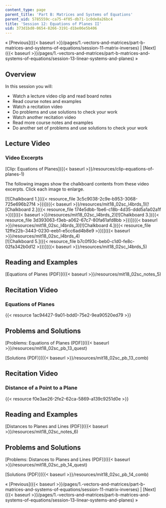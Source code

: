 ```yaml
---
content_type: page
parent_title: 'Part B: Matrices and Systems of Equations'
parent_uid: 5785559c-ca75-4f05-db71-1c0de8a26bc4
title: 'Session 12: Equations of Planes II'
uid: 373d1bd0-0654-8266-3191-d1be06e5b406
---
```


« [Previous]({{< baseurl >}}/pages/1.-vectors-and-matrices/part-b-matrices-and-systems-of-equations/session-11-matrix-inverses) | [Next]({{< baseurl >}}/pages/1.-vectors-and-matrices/part-b-matrices-and-systems-of-equations/session-13-linear-systems-and-planes) »

Overview
--------

In this session you will:

*   Watch a lecture video clip and read board notes
*   Read course notes and examples
*   Watch a recitation video
*   Do problems and use solutions to check your work
*   Watch another recitation video
*   Read more course notes and examples
*   Do another set of problems and use solutions to check your work

Lecture Video
-------------

### Video Excerpts

[Clip: Equations of Planes]({{< baseurl >}}/resources/clip-equations-of-planes-1)

The following images show the chalkboard contents from these video excerpts. Click each image to enlarge.

[![Chalkboard 1.]({{< resource_file 3c5c9038-2c9e-b953-3068-725e696b27f4 >}})]({{< baseurl >}}/resources/mit18_02sc_l4brds_1)[![Chalkboard 2.]({{< resource_file 174e5dbb-1be6-c18b-4d35-ddd5a1a02a1f >}})]({{< baseurl >}}/resources/mit18_02sc_l4brds_2)[![Chalkboard 3.]({{< resource_file 3d393063-f3eb-a062-67c7-80fa61afd8bb >}})]({{< baseurl >}}/resources/mit18_02sc_l4brds_3)[![Chalkboard 4.]({{< resource_file 12ffe22b-3443-0230-eeb1-e5cc6ad4b8e9 >}})]({{< baseurl >}}/resources/mit18_02sc_l4brds_4)  
[![Chalkboard 5.]({{< resource_file b7c0f93c-beb0-c1d0-fe8c-02fa342b0d12 >}})]({{< baseurl >}}/resources/mit18_02sc_l4brds_5)

Reading and Examples
--------------------

[Equations of Planes (PDF)]({{< baseurl >}}/resources/mit18_02sc_notes_5)

Recitation Video
----------------

### Equations of Planes

{{< resource 1ac94427-9a01-bdd0-75e2-9ea90520ed79 >}}

Problems and Solutions
----------------------

[Problems: Equations of Planes (PDF)]({{< baseurl >}}/resources/mit18_02sc_pb_13_quest)

[Solutions (PDF)]({{< baseurl >}}/resources/mit18_02sc_pb_13_comb)

Recitation Video
----------------

### Distance of a Point to a Plane

{{< resource f0e3ae26-2fe2-62ca-5869-a139c9251d0e >}}

Reading and Examples
--------------------

[Distances to Planes and Lines (PDF)]({{< baseurl >}}/resources/mit18_02sc_notes_6)

Problems and Solutions
----------------------

[Problems: Distances to Planes and Lines (PDF)]({{< baseurl >}}/resources/mit18_02sc_pb_14_quest)

[Solutions (PDF)]({{< baseurl >}}/resources/mit18_02sc_pb_14_comb)

« [Previous]({{< baseurl >}}/pages/1.-vectors-and-matrices/part-b-matrices-and-systems-of-equations/session-11-matrix-inverses) | [Next]({{< baseurl >}}/pages/1.-vectors-and-matrices/part-b-matrices-and-systems-of-equations/session-13-linear-systems-and-planes) »